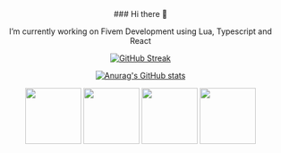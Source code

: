 <div align="center">
### Hi there 👋

I’m currently working on Fivem Development using Lua, Typescript and React

[![GitHub Streak](https://streak-stats.demolab.com?user=ArChrisVa&theme=tokyonight&mode=weekly)](https://git.io/streak-stats)

[![Anurag's GitHub stats](https://github-readme-stats.vercel.app/api?username=ArChrisVa&theme=tokyonight)](https://github.com/anuraghazra/github-readme-stats)
<!--
**ArChrisVa/ArChrisVa** is a ✨ _special_ ✨ repository because its `README.md` (this file) appears on your GitHub profile.

Here are some ideas to get you started:

- 🌱 I’m currently learning ...
- 👯 I’m looking to collaborate on ...
- 🤔 I’m looking for help with ...
- 💬 Ask me about ...
- 📫 How to reach me: ...
- 😄 Pronouns: ...
- ⚡ Fun fact: ...

-->
<img src="https://github.com/user-attachments/assets/cdc74e67-f23e-4930-b548-d5fa005a53f1" width="100">
<img src="https://github.com/user-attachments/assets/667654db-5167-4c9f-8cba-65204dd92fe3" width="100">
<img src="https://github.com/user-attachments/assets/80220408-f9c2-4aa0-bd94-5ed5c7979bc4" width="100">
<img src="https://github.com/user-attachments/assets/86aa2e34-b470-426d-9f8c-26b87be06b68" width="100">
</div>

